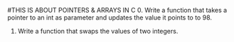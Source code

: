 #THIS IS  ABOUT POINTERS & ARRAYS IN C
0.  Write a function that takes a pointer to an int as parameter and updates the value it points to to 98.

1. Write a function that swaps the values of two integers.







